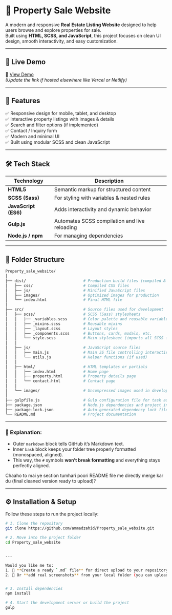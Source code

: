 # 🏡 Property Sale Website

A modern and responsive **Real Estate Listing Website** designed to help users browse and explore properties for sale.  
Built using **HTML, SCSS, and JavaScript**, this project focuses on clean UI design, smooth interactivity, and easy customization.

---

## 🚀 Live Demo
🔗 [View Demo](https://property-sale-website-vf7p.vercel.app/detail_list.html)  
*(Update the link if hosted elsewhere like Vercel or Netlify)*

---

## 🧩 Features

✅ Responsive design for mobile, tablet, and desktop  
✅ Interactive property listings with images & details  
✅ Search and filter options (if implemented)  
✅ Contact / Inquiry form  
✅ Modern and minimal UI  
✅ Built using modular SCSS and clean JavaScript

---

## 🛠️ Tech Stack

| Technology | Description |
|-------------|--------------|
| **HTML5** | Semantic markup for structured content |
| **SCSS (Sass)** | For styling with variables & nested rules |
| **JavaScript (ES6)** | Adds interactivity and dynamic behavior |
| **Gulp.js** | Automates SCSS compilation and live reloading |
| **Node.js / npm** | For managing dependencies |

---

## 📁 Folder Structure

```bash
Property_sale_website/
│
├── dist/                         # Production build files (compiled & optimized)
│   ├── css/                      # Compiled CSS files
│   ├── js/                       # Minified JavaScript files
│   ├── images/                   # Optimized images for production
│   └── index.html                # Final HTML file
│
├── src/                          # Source files used for development
│   ├── scss/                     # SCSS (Sass) stylesheets
│   │   ├── _variables.scss       # Color palette and reusable variables
│   │   ├── _mixins.scss          # Reusable mixins
│   │   ├── _layout.scss          # Layout styles
│   │   ├── _components.scss      # Buttons, cards, modals, etc.
│   │   └── style.scss            # Main stylesheet (imports all SCSS files)
│   │
│   ├── js/                       # JavaScript source files
│   │   ├── main.js               # Main JS file controlling interactivity
│   │   └── utils.js              # Helper functions (if used)
│   │
│   ├── html/                     # HTML templates or partials
│   │   ├── index.html            # Home page
│   │   ├── property.html         # Property details page
│   │   └── contact.html          # Contact page
│   │
│   └── images/                   # Uncompressed images used in development
│
├── gulpfile.js                   # Gulp configuration file for task automation
├── package.json                  # Node.js dependencies and project info
├── package-lock.json             # Auto-generated dependency lock file
└── README.md                     # Project documentation

```
---

### 🧠 Explanation:
- Outer ```markdown``` block tells GitHub it’s Markdown text.  
- Inner ```bash``` block keeps your folder tree properly formatted (monospaced, aligned).  
- This way, the `#` symbols **won’t break formatting** and everything stays perfectly aligned.  

Chaaho to mai ye section tumhari poori README file me directly merge kar du (final cleaned version ready to upload)?


---

## ⚙️ Installation & Setup

Follow these steps to run the project locally:

```bash
# 1. Clone the repository
git clone https://github.com/ammadzahid/Property_sale_website.git

# 2. Move into the project folder
cd Property_sale_website


---

Would you like me to:
1. 📁 **Create a ready `.md` file** for direct upload to your repository?  
2. 📸 Or **add real screenshots** from your local folder (you can upload them here and I’ll link them properly)?


# 3. Install dependencies
npm install

# 4. Start the development server or build the project
gulp
